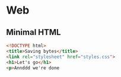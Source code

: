 # Web

## Minimal HTML

```HTML
<!DOCTYPE html>
<title>Saving bytes</title>
<link rel="stylesheet" href="styles.css">
<h1>Let's go</h1>
<p>Annddd we're done
```



